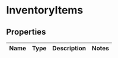 
# InventoryItems

## Properties
Name | Type | Description | Notes
------------ | ------------- | ------------- | -------------



